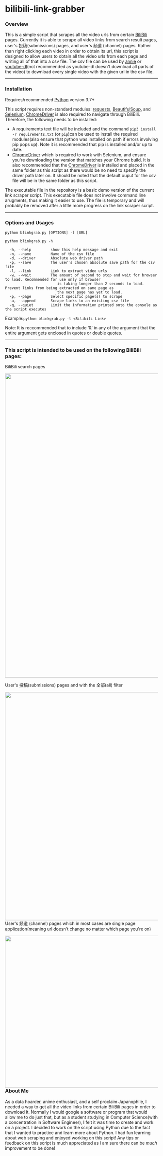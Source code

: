 # bilibili-link-grabber
### Overview
This is a simple script that scrapes all the video urls from certain [BiliBili](https://www.bilibili.com/) pages. Currently it is able to scrape all video links from search result pages, user's 投稿(submissions) pages, and user's 频道 (channel) pages. Rather than right clicking each video in order to obtain its url, this script is designed to allow users to obtain all the video urls from each page and writing all of that into a csv file. The csv file can be used by [annie](https://github.com/iawia002/annie) or [youtube-dl](https://github.com/ytdl-org/youtube-dl)(not recommended as youtube-dl doesn't download all parts of the video) to download every single video with the given url in the csv file.

---
### Installation
Requires/recommended [Python](https://www.python.org/downloads/) version 3.7+

This script requires non-standard modules: [requests](https://pypi.org/project/requests/), [BeautifulSoup](https://pypi.org/project/beautifulsoup4/), and [Selenium](https://pypi.org/project/selenium/). [ChromeDriver](https://chromedriver.chromium.org/) is also required to navigate through BiliBili. Therefore, the following needs to be installed:
- A requirements text file will be included and the command `pip3 install -r requirements.txt` (or `pip`)can be used to install the required modules(also ensure that python was installed on path if errors involving pip pops up). Note it is recommended that pip is installed and/or up to date. 
- [ChromeDriver](https://chromedriver.chromium.org/) which is required to work with Selenium, and ensure you're downloading the version that matches your Chrome build. It is also recommended that the [ChromeDriver](https://chromedriver.chromium.org/) is installed and placed in the same folder as this script as there would be no need to specify the driver path later on. It should be noted that the default ouput for the csv file will be in the same folder as this script.

The executable file in the repository is a basic demo version of the current link scraper script. This executable file does not involve command line arugments, thus making it easier to use. The file is temporary and will probably be removed after a little more progress on the link scraper script.

 ---
 
### Options and Usages
```
python blinkgrab.py [OPTIONS] -l [URL]

python blinkgrab.py -h

  -h, --help         show this help message and exit
  -n, --name         Name of the csv file
  -d, --driver       Absolute web driver path
  -p, --save         The user's chosen absolute save path for the csv file 
  -l, --link         Link to extract video urls
  -w, --wait         The amount of second to stop and wait for browser to load. Recommended for use only if browser
                        is taking longer than 2 seconds to load. Prevent links from being extracted on same page as
                        the next page has yet to load.
  -p, --page		 Select specific page(s) to scrape
  -a, --append       Scrape links to an existing csv file
  -q, --quiet        Limit the information printed onto the console as the script executes
 ```
 Example:`python blinkgrab.py -l <Bilibili Link>`
 
 Note: It is reccommended that to include '&' in any of the argument that the entire argument gets enclosed in quotes or double quotes.
 
 ---
 ### This script is intended to be used on the following BiliBili pages: 
 
 BiliBili search pages
 <p align="left">
  <kbd>
   <img src= "https://github.com/AnimeSam/bilibili-link-grabber/blob/master/images/search_page.png" width="800" height="1000">
  </kbd>
 </p>
 
 
 User's 投稿(submissions) pages and with the 全部(all) filter
 <p align="left">
  <kbd>
   <img src= "https://github.com/AnimeSam/bilibili-link-grabber/blob/master/images/submission_section.png" width="900" height="750" img align="right">
  </kbd>
 </p>
 
 
 User's 频道 (channel) pages which in most cases are single page application(meaning url doesn't change no matter which page you're on)
 <p align="left">
  <kbd>
   <img src= "https://github.com/AnimeSam/bilibili-link-grabber/blob/master/images/channel_section.png" width="1000" height="500" img align="right">
  </kbd>
 </p>
 
---
 
### About Me
As a data hoarder, anime enthusiast, and a self proclaim Japanophile, I needed a way to get all the video links from certain BiliBili pages in order to download it. Normally I would google a software or program that would allow me to do just that, but as a student studying in Computer Science(with a concentration in Software Engineer), I felt it was time to create and work on a project. I decided to work on the script using Python due to the fact that I wanted to practice and learn more about Python. I had fun learning about web scraping and enjoyed working on this script! Any tips or feedback on this script is much appreciated as I am sure there can be *much* improvement to be done! 
